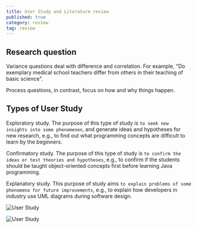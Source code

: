 ```yaml
---
title: User Study and Literature review
published: true
category: review
tag: review
---
```


## Research question

Variance questions deal with difference and correlation. For example, "Do exemplary medical school teachers differ from others in their teaching of basic science".

Process questions, in contrast, focus on how and why things happen.

## Types of User Study

Exploratory study. The purpose of this type of study is `to seek new insights into some
phenomenon`, and generate ideas and hypotheses for new research, e.g., to find out what
programming concepts are difficult to learn by the beginners.

Confirmatory study. The purpose of this type of study is `to confirm the ideas or test theories
and hypotheses`, e.g., to confirm if the students should be taught object-oriented concepts
first before learning Java programming.

Explanatory study. This purpose of study aims `to explain problems of some phenomena
for future improvements`, e.g., to explain how developers in industry use UML diagrams
during software design.

![User Study](http://plusnet.cn/assets/include/userstudy_classify.png)

![User Study](http://plusnet.cn/assets/include/review_framework.png)

## 